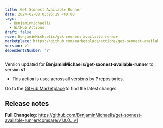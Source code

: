 ```yaml
---
title: Get Soonest Available Runner
date: 2024-02-08 03:26:19 +00:00
tags:
  - BenjaminMichaelis
  - GitHub Actions
draft: false
repo: BenjaminMichaelis/get-soonest-available-runner
marketplace: https://github.com/marketplace/actions/get-soonest-available-runner
version: v1
dependentsNumber: "?"
---
```



Version updated for **BenjaminMichaelis/get-soonest-available-runner** to version **v1**.
- This action is used across all versions by **?** repositories.

Go to the [GitHub Marketplace](https://github.com/marketplace/actions/get-soonest-available-runner) to find the latest changes.

## Release notes

**Full Changelog**: https://github.com/BenjaminMichaelis/get-soonest-available-runner/compare/v1.0.0...v1
